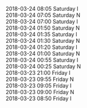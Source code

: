 2018-03-24 08:05 Saturday  I  
2018-03-24 07:05 Saturday  N  
2018-03-24 07:00 Saturday  I  
2018-03-24 01:50 Saturday  N  
2018-03-24 01:35 Saturday  I  
2018-03-24 01:30 Saturday  N  
2018-03-24 01:20 Saturday  I  
2018-03-24 01:00 Saturday  N  
2018-03-24 00:55 Saturday  I  
2018-03-24 00:25 Saturday  N  
2018-03-23 21:00 Friday  I  
2018-03-23 09:55 Friday  N  
2018-03-23 09:05 Friday  I  
2018-03-23 09:00 Friday  N  
2018-03-23 08:50 Friday  I  
